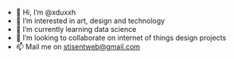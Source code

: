 - 👋 Hi, I’m @xduxxh
- 👀 I’m interested in art, design and technology
- 🌱 I’m currently learning data science
- 💞️ I’m looking to collaborate on internet of things design projects
- 📫 Mail me on stisentweb@gmail.com

<!---
xduxxh/xduxxh is a ✨ special ✨ repository because its `README.md` (this file) appears on your GitHub profile.
You can click the Preview link to take a look at your changes.
--->
